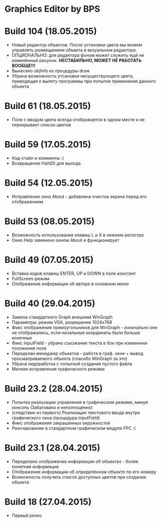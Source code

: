 # Graphics Editor by BPS

# Build 104 (18.05.2015)
 * Новый редактор объектов. После установки цвета мы можем управлять размещением объекта в визуальном редакторе.
 * ОПЦИОНАЛЬНО: для редактора фоном может служить ещё не изменённый рисунок. **НЕСТАБИЛЬНО, МОЖЕТ НЕ РАБОТАТЬ ВООБЩЕ!!!**
 * Вынесено objInfo из процедуры draw
 * Убрана возможность утсановки несуществующего цвета, приводящая к вылету программы при попытке применения данного объекта

# Build 61 (18.05.2015)
 * Поле с вводом цвета всегда отображается в одном месте и не перекрывает список цветов

# Build 59 (17.05.2015)
 * Код-стайл и комменты :)
 * Возвращение Halt(0) для выхода

# Build 54 (12.05.2015)
 * Исправление окна About - добавлена очистка экрана перед его отображением

# Build 53 (08.05.2015)
 * Возможность использования клавиш L и X в нижнем регистре
 * Окно Help заменено окном About и функционирует

# Build 49 (07.05.2015)
 * Вставка кодов клавиш ENTER, UP и DOWN в поле констант
 * FullScreen-режим
 * Отображение информации об авторе в основном меню

# Build 40 (29.04.2015)
 * Замена стандартного Graph внешним WinGraph
 * Параметры: режим VGA, разрешение 1024x768
 * Фикс отображения прямоугольников для WinGraph - изначально они не отображались, если начальные координаты были больше конечных
 * Фикс inputField - убрано съезжание текста в бок при изменении положения поля
 * Переделан менеджер объектов - работа в граф. окне + вывод просматриваемого объекта (спасибо WinGraph за это)
 * Убрана недоработка с попыткой создания пустого файла
 * Мелкие исправления графического режима

# Build 23.2 (28.04.2015)
 * Попытка реальзации управления в графическом режиме, минуя консоль (Забаговано и неполноценно)
 * (следствие из первого) Реализация текстового ввода внутри графического окна (процедура inputField)
 * Фикс отображения закрашенных окружностей
 * Разочарование в стандартном графическом модуле FPC :(

# Build 23.1 (28.04.2015)
 * Переделано отображение информации об объектах - более понятная информация
 * Отображение информации об определённом объекте по его номеру
 * Возможность получить список доступных цветов при создании объекта

# Build 18 (27.04.2015)
 * Первый релиз
